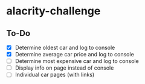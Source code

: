# alacrity-challenge

## To-Do
 - [x] Determine oldest car and log to console
 - [x] Determine average car price and log to console
 - [ ] Determine most expensive car and log to console
 - [ ] Display info on page instead of console
 - [ ] Individual car pages (with links)